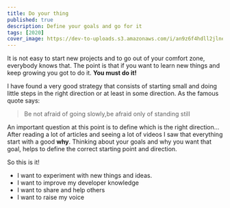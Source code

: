 ```yaml
---
title: Do your thing
published: true
description: Define your goals and go for it
tags: [2020]
cover_image: https://dev-to-uploads.s3.amazonaws.com/i/an9z6f4hdll2jlne43u3.jpg
---
```


It is not easy to start new projects and to go out of your comfort zone, everybody knows that. The point is that if you want to learn new things and keep growing you got to do it. **You must do it!**

I have found a very good strategy that consists of starting small and doing little steps in the right direction or at least in some direction. As the famous quote says:

> Be not afraid of going slowly,be afraid only of standing still

An important question at this point is to define which is the right direction... After reading a lot of articles and seeing a lot of videos I saw that everything start with a good **why**. Thinking about your goals and why you want that goal, helps to define the correct starting point and direction.

So this is it!

- I want to experiment with new things and ideas.
- I want to improve my developer knowledge
- I want to share and help others
- I want to raise my voice
